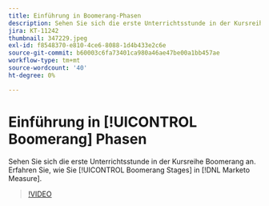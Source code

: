 ```yaml
---
title: Einführung in Boomerang-Phasen
description: Sehen Sie sich die erste Unterrichtsstunde in der Kursreihe Boomerang an. Erfahren Sie, wie Sie Boomerang-Phasen in [!DNL Marketo Measure].
jira: KT-11242
thumbnail: 347229.jpeg
exl-id: f8548370-e810-4ce6-8088-1d4b433e2c6e
source-git-commit: b60003c6fa73401ca980a46ae47be00a1bb457ae
workflow-type: tm+mt
source-wordcount: '40'
ht-degree: 0%

---
```


# Einführung in [!UICONTROL Boomerang] Phasen

Sehen Sie sich die erste Unterrichtsstunde in der Kursreihe Boomerang an. Erfahren Sie, wie Sie [!UICONTROL Boomerang Stages] in [!DNL Marketo Measure].

>[!VIDEO](https://video.tv.adobe.com/v/347229/?quality=12&learn=on)
